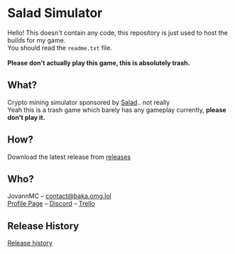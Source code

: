 # Salad Simulator

Hello! This doesn't contain any code, this repository is just used to host the builds for my game.<br/>
You should read the `readme.txt` file. <br/><br/>
**Please don't actually play this game, this is absolutely trash.**

## What?

Crypto mining simulator sponsored by [Salad](https://salad.com).. not really<br/>
Yeah this is a trash game which barely has any gameplay currently, **please don't play it.**<br/>

## How?
Download the latest release from [releases](https://github.com/JovannMC/salad-simulator/releases)

## Who?

JovannMC – contact@baka.omg.lol<br/>
[Profile Page](https://baka.omg.lol) – [Discord](https://baka.omg.lol/ssdiscord) – [Trello](https://baka.omg.lol/trello)

## Release History
[Release history](RELEASES.md)
